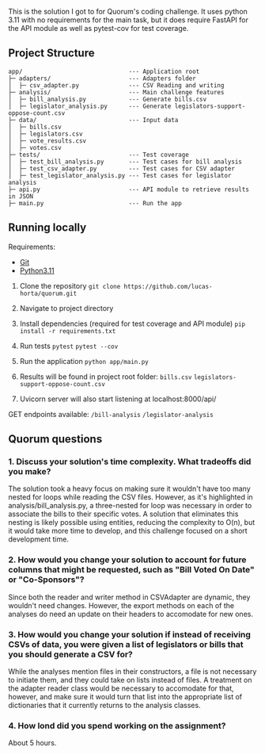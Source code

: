 This is the solution I got to for Quorum's coding challenge. It uses python 3.11 with no requirements for the main task, but it does require FastAPI for the API module as well as pytest-cov for test coverage.

## Project Structure
```
app/                              --- Application root
├─ adapters/                      --- Adapters folder
│  ├─ csv_adapter.py              --- CSV Reading and writing
├─ analysis/                      --- Main challenge features
│  ├─ bill_analysis.py            --- Generate bills.csv
│  ├─ legislator_analysis.py      --- Generate legislators-support-oppose-count.csv
├─ data/                          --- Input data
│  ├─ bills.csv
│  ├─ legislators.csv
│  ├─ vote_results.csv
│  ├─ votes.csv
├─ tests/                         --- Test coverage
│  ├─ test_bill_analysis.py       --- Test cases for bill analysis
│  ├─ test_csv_adapter.py         --- Test cases for CSV adapter
│  ├─ test_legislator_analysis.py --- Test cases for legislator analysis
├─ api.py                         --- API module to retrieve results in JSON
├─ main.py                        --- Run the app
```

## Running locally

Requirements:
- [Git](https://git-scm.com/downloads)
- [Python3.11](https://www.python.org/downloads/)

1. Clone the repository
`git clone https://github.com/lucas-horta/quorum.git`

2. Navigate to project directory

3. Install dependencies (required for test coverage and API module)
`pip install -r requirements.txt`

4. Run tests
`pytest`
`pytest --cov`

5. Run the application
`python app/main.py`

6. Results will be found in project root folder:
`bills.csv`
`legislators-support-oppose-count.csv`

7. Uvicorn server will also start listening at localhost:8000/api/

GET endpoints available:
`/bill-analysis`
`/legislator-analysis`

## Quorum questions

### 1. Discuss your solution's time complexity. What tradeoffs did you make?
The solution took a heavy focus on making sure it wouldn't have too many nested for loops while reading the CSV files. However, as it's highlighted in analysis/bill_analysis.py, a three-nested for loop was necessary in order to associate the bills to their specific votes. A solution that eliminates this nesting is likely possible using entities, reducing the complexity to O(n), but it would take more time to develop, and this challenge focused on a short development time.

### 2. How would you change your solution to account for future columns that might be requested, such as "Bill Voted On Date" or "Co-Sponsors"?
Since both the reader and writer method in CSVAdapter are dynamic, they wouldn't need changes. However, the export methods on each of the analyses do need an update on their headers to accomodate for new ones.

### 3. How would you change your solution if instead of receiving CSVs of data, you were given a list of legislators or bills that you should generate a CSV for?
While the analyses mention files in their constructors, a file is not necessary to initiate them, and they could take on lists instead of files. A treatment on the adapter reader class would be necessary to accomodate for that, however, and make sure it would turn that list into the appropriate list of dictionaries that it currently returns to the analysis classes.

### 4. How lond did you spend working on the assignment?
About 5 hours.
